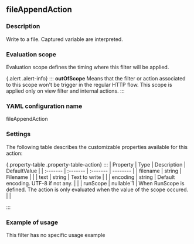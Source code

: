## fileAppendAction

### Description

Write to a file. Captured variable are interpreted.

### Evaluation scope

Evaluation scope defines the timing where this filter will be applied. 

{.alert .alert-info}
:::
**outOfScope** Means that the filter or action associated to this scope won't be trigger in the regular HTTP flow. This scope is applied only on view filter and internal actions.
:::

### YAML configuration name

fileAppendAction

### Settings

The following table describes the customizable properties available for this action: 

{.property-table .property-table-action}
:::
| Property | Type | Description | DefaultValue |
| :------- | :------- | :------- | -------- |
| filename | string | Filename |  |
| text | string | Text to write |  |
| encoding | string | Default encoding. UTF-8 if not any. |  |
| runScope | nullable`1 | When RunScope is defined. The action is only evaluated when the value of the scope occured. |  |

:::
### Example of usage

This filter has no specific usage example


